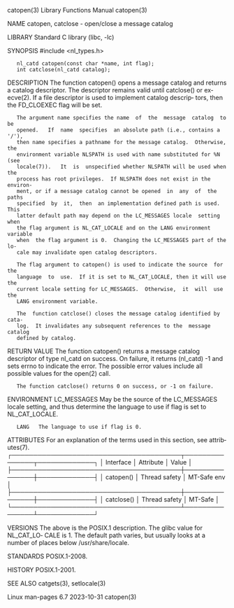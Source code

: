 catopen(3)                 Library Functions Manual                 catopen(3)

NAME
       catopen, catclose - open/close a message catalog

LIBRARY
       Standard C library (libc, -lc)

SYNOPSIS
       #include <nl_types.h>

       nl_catd catopen(const char *name, int flag);
       int catclose(nl_catd catalog);

DESCRIPTION
       The  function  catopen()  opens a message catalog and returns a catalog
       descriptor.  The descriptor  remains  valid  until  catclose()  or  ex‐
       ecve(2).   If  a  file descriptor is used to implement catalog descrip‐
       tors, then the FD_CLOEXEC flag will be set.

       The argument name specifies the name  of  the  message  catalog  to  be
       opened.   If  name  specifies  an absolute path (i.e., contains a '/'),
       then name specifies a pathname for the message catalog.  Otherwise, the
       environment variable NLSPATH is used with name substituted for %N  (see
       locale(7)).   It  is  unspecified whether NLSPATH will be used when the
       process has root privileges.  If NLSPATH does not exist in the environ‐
       ment, or if a message catalog cannot be opened  in  any  of  the  paths
       specified  by  it,  then  an implementation defined path is used.  This
       latter default path may depend on the LC_MESSAGES locale  setting  when
       the flag argument is NL_CAT_LOCALE and on the LANG environment variable
       when  the flag argument is 0.  Changing the LC_MESSAGES part of the lo‐
       cale may invalidate open catalog descriptors.

       The flag argument to catopen() is used to indicate the source  for  the
       language  to  use.  If it is set to NL_CAT_LOCALE, then it will use the
       current locale setting for LC_MESSAGES.  Otherwise,  it  will  use  the
       LANG environment variable.

       The  function catclose() closes the message catalog identified by cata‐
       log.  It invalidates any subsequent references to the  message  catalog
       defined by catalog.

RETURN VALUE
       The  function  catopen()  returns  a message catalog descriptor of type
       nl_catd on success.  On failure, it returns (nl_catd) -1 and sets errno
       to indicate the error.  The possible error values include all  possible
       values for the open(2) call.

       The function catclose() returns 0 on success, or -1 on failure.

ENVIRONMENT
       LC_MESSAGES
              May  be  the  source of the LC_MESSAGES locale setting, and thus
              determine the language to use if flag is set to NL_CAT_LOCALE.

       LANG   The language to use if flag is 0.

ATTRIBUTES
       For an explanation of the terms  used  in  this  section,  see  attrib‐
       utes(7).
       ┌───────────────────────────────────────┬───────────────┬─────────────┐
       │ Interface                             │ Attribute     │ Value       │
       ├───────────────────────────────────────┼───────────────┼─────────────┤
       │ catopen()                             │ Thread safety │ MT-Safe env │
       ├───────────────────────────────────────┼───────────────┼─────────────┤
       │ catclose()                            │ Thread safety │ MT-Safe     │
       └───────────────────────────────────────┴───────────────┴─────────────┘

VERSIONS
       The  above  is the POSIX.1 description.  The glibc value for NL_CAT_LO‐
       CALE is 1.  The default path varies, but usually looks at a  number  of
       places below /usr/share/locale.

STANDARDS
       POSIX.1-2008.

HISTORY
       POSIX.1-2001.

SEE ALSO
       catgets(3), setlocale(3)

Linux man-pages 6.7               2023-10-31                        catopen(3)
